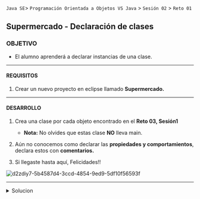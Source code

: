  
`Java SE`> `Programación Orientada a Objetos VS Java` > `Sesión 02` > `Reto 01`	

## Supermercado - Declaración de clases

### OBJETIVO

- El alumno aprenderá a declarar instancias de una clase.

<hr>

#### REQUISITOS

1. Crear un nuevo proyecto en eclipse llamado <b>Supermercado.</b>

<hr>

#### DESARROLLO

1. Crea una clase por cada objeto encontrado en el <b>Reto 03, Sesión1</b>
   - <b>Nota:</b> No olvides que estas clase <b>NO</b> lleva main.
   
2. Aún no conocemos como declarar las <b>propiedades y comportamientos</b>, declara estos con <b>comentarios.</b>

3. Si llegaste hasta aquí, Felicidades!!

![d2zdiy7-5b4587d4-3ccd-4854-9ed9-5df10f56593f](https://user-images.githubusercontent.com/56565204/67222356-c38ddc00-f3f2-11e9-93a0-f6fbfc420ab5.png)

<hr>

<details>
	<summary>Solucion</summary>
	<p> 1. Crear un nuevo proyecto llamado <b>Supermercado.</b> </p>
	<p> 2. Crear una clase por cada objeto encontrado en el <b>Reto 03, Sesión</b>. </p>
	<p> Solución - clases declaradas: <b>Usuario, Pedido y Producto</b> </p>
</details>
